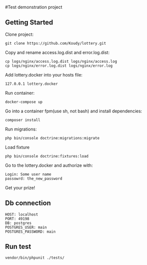 #Test demonstration project

## Getting Started
Clone project:
```
git clone https://github.com/Koudy/lottery.git
```

Copy and rename access.log.dist and error.log.dist:
```
cp logs/nginx/access.log.dist logs/nginx/access.log
cp logs/nginx/error.log.dist logs/nginx/error.log
```
Add lottery.docker into your hosts file:
```
127.0.0.1 lottery.docker
```

Run container:
```
docker-compose up
```

Go into a container fpm(use sh, not bash) and install dependencies:
```
composer install
```

Run migrations:
```
php bin/console doctrine:migrations:migrate
```

Load fixture
```
php bin/console doctrine:fixtures:load
```

Go to the lottery.docker and authorize with:
```
Login: Some user name
passowrd: the_new_password
```

Get your prize!

## Db connection
```
HOST: localhost
PORT: 49198
DB: postgres
POSTGRES_USER: main
POSTGRES_PASSWORD: main
```

## Run test
```
vendor/bin/phpunit ./tests/
```
